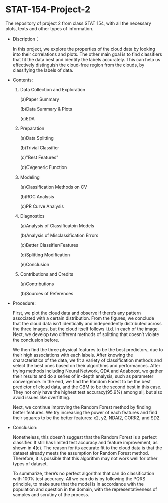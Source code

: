 # STAT-154-Project-2
The repository of project 2 from class STAT 154, with all the necessary plots, texts and other types of information.

- Discription：

	In this project, we explore the properties of the cloud data by looking into their correlations and plots. The other main goal is to find classifiers that fit the data best and identify the labels accurately. This can help us effectively distinguish the cloud-free region from the clouds, by classifying the labels of data.


- Contents:

   1. Data Collection and Exploration
   
      (a)Paper Summary
      
      (b)Data Summary & Plots
        
      (c)EDA
      
   2. Preparation
   
      (a)Data Splitting
      
      (b)Trivial Classifier
       
      (c)"Best Features"
       
      (d)CVgeneric Function
      
   3. Modeling
      
      (a)Classification Methods on CV
      
      (b)ROC Analysis
      
      (c)PR Curve Analysis
      
   4. Diagnostics
     
      (a)Analysis of Classificatoin Models
     
      (b)Analysis of Misclassification Errors
     
      (c)Better Classifier/Features
     
      (d)Splitting Modification
     
      (e)Conclusion
     
   5. Contributions and Credits
      
      (a)Contributions
      
      (b)Sources of References

- Procedure:

	First, we plot the cloud data and observe if there’s any pattern associated with a certain distribution. From the figures, we conclude that the cloud data isn’t identically and independently distributed across the three images, but the cloud itself follows i.i.d. in each of the image. Next, we develop two different methods of splitting that doesn’t violate the conclusion before. 
	

	We then find the three physical features to be the best predictors, due to their high associations with each labels. After knowing the characteristics of the data, we fit a variety of classification methods and select the best ones based on their algorithms and performances. After trying methods including Neural Network, QDA and Adaboost, we gather their results and do a series of in-depth analysis, such as parameter convergence. In the end, we find the Random Forest to be the best predictor of cloud data, and the GBM to be the second best in this case. They not only have the highest test accuracy(95.9%) among all, but also avoid issues like overfitting. 


	Next, we continue improving the Random Forest method by finding better features. We try increasing the power of each features and find their squares to be the better features: x2, y2, NDAI2, CORR2, and SD2. 


- Conclusion:

	Nonetheless, this doesn’t suggest that the Random Forest is a perfect classifier. It still has limited test accuracy and feature improvement, as shown in 4(c). The reason for its accurate fit to the cloud data is that the dataset already meets the assumption for Random Forest method. Therefore, it is possible that this algorithm may not work well for other types of dataset. 

	To summarize, there’s no perfect algorithm that can do classification with 100% test accuracy. All we can do is by following the PQRS principle, to make sure that the model is in accordance with the population and question in the domain, with the representativeness of samples and scrutiny of the process.
